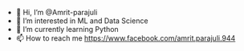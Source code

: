 - 👋 Hi, I’m @Amrit-parajuli
- 👀 I’m interested in ML and Data Science
- 🌱 I’m currently learning Python
- 📫 How to reach me https://www.facebook.com/amrit.parajuli.944
